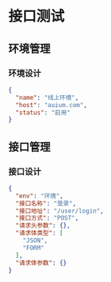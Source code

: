 # 接口测试

## 环境管理

### 环境设计

```json
{
  "name": "线上环境",
  "host": "auium.com",
  "status": "启用"
}
```

## 接口管理

### 接口设计

```json
{
  "env": "环境",
  "接口名称": "登录",
  "接口地址": "/user/login",
  "接口方式": "POST",
  "请求头参数": {},
  "请求体类型": [
    "JSON",
    "FORM"
  ],
  "请求体参数": {}
}
```